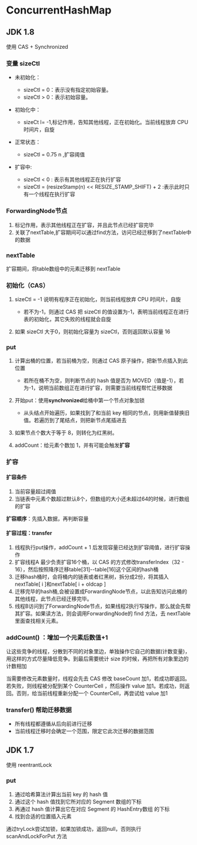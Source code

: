 # ConcurrentHashMap



## JDK 1.8

使用 CAS + Synchronized

### 变量 sizeCtl

- 未初始化：
    - sizeCtl = 0：表示没有指定初始容量。
    - sizeCtl > 0：表示初始容量。

- 初始化中：
    - sizeCt l= -1,标记作用，告知其他线程，正在初始化。当前线程放弃 CPU 时间片，自旋
- 正常状态：
    - sizeCtl = 0.75 n ,扩容阈值
- 扩容中:
    - sizeCtl < 0 : 表示有其他线程正在执行扩容
    - sizeCtl = (resizeStamp(n) << RESIZE_STAMP_SHIFT) + 2 :表示此时只有一个线程在执行扩容

### ForwardingNode节点

1. 标记作用，表示其他线程正在扩容，并且此节点已经扩容完毕
2. 关联了nextTable,扩容期间可以通过find方法，访问已经迁移到了nextTable中的数据

### nextTable

扩容期间，将table数组中的元素迁移到 nextTable



### 初始化（CAS）

1. sizeCtl = -1 说明有程序正在初始化，则当前线程放弃 CPU 时间片，自旋
   
    - 若不为-1，则通过 CAS 把 sizeCtl 的值设置为-1，表明当前线程正在进行表的初始化，其它失败的线程就会自旋
2. 如果 sizeCtl 大于0，则初始化容量为 sizeCtl，否则返回默认容量 16



### put

1. 计算出桶的位置，若当前桶为空，则通过 CAS 原子操作，把新节点插入到此位置

    - 若所在桶不为空，则判断节点的 hash 值是否为 MOVED（值是-1），若为-1，说明当前数组正在进行扩容，则需要当前线程帮忙迁移数据
2. 开始put：使用**synchronized**给桶中第一个节点对象加锁
    - 从头结点开始遍历，如果找到了和当前 key 相同的节点，则用新值替换旧值。若遍历到了尾结点，则把新节点尾插进去
3. 如果节点个数大于等于 8，则转化为红黑树。
4. addCount：给元素个数加 1，并有可能会触发**扩容**



### **扩容**

#### 扩容条件

1. 当前容量超过阈值
2. 当链表中元素个数超过默认8个，但数组的大小还未超过64的时候，进行数组的扩容

**扩容顺序**：先插入数据，再判断容量



#### 扩容过程：transfer

1. 线程执行put操作，addCount + 1 后发现容量已经达到扩容阈值，进行扩容操作
2. 扩容线程A 最少负责扩容16个桶，以 CAS 的方式修改transferIndex（32 - 16），然后按照降序迁移table[31]--table[16]这个区间的hash桶
3. 迁移hash桶时，会将桶内的链表或者红黑树，拆分成2份，将其插入nextTable[ i ]和nextTable[ i + oldcap ]
4. 迁移完毕的hash桶,会被设置成ForwardingNode节点，以此告知访问此桶的其他线程，此节点已经迁移完毕。
5. 线程B访问到了ForwardingNode节点，如果线程2执行写操作，那么就会先帮其扩容。如果读方法，则会调用ForwardingNode的 find 方法，去 nextTable 里面查找相关元素。



### addCount() ：增加一个元素后数值+1

让这些竞争的线程，分散到不同的对象里边，单独操作它自己的数据(计数变量)，用这样的方式尽量降低竞争。到最后需要统计 size 的时候，再把所有对象里边的计数相加

当需要修改元素数量时，线程会先去 CAS 修改 baseCount 加1，若成功即返回。若失败，则线程被分配到某个 CounterCell ，然后操作 value 加1。若成功，则返回。否则，给当前线程重新分配一个 CounterCell，再尝试给 value 加1

### transfer() 帮助迁移数据

- 所有线程都遵循从后向前进行迁移
- 当前线程迁移时会确定一个范围，限定它此次迁移的数据范围



## JDK 1.7

使用 reentrantLock

### put

1. 通过哈希算法计算出当前 key 的 hash 值
2. 通过这个 hash 值找到它所对应的 Segment 数组的下标
3. 再通过 hash 值计算出它在对应 Segment 的 HashEntry数组 的下标
4. 找到合适的位置插入元素

通过tryLock尝试加锁，如果加锁成功，返回null，否则执行 scanAndLockForPut 方法